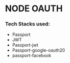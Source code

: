# NODE OAUTH

### Tech Stacks used:

- Passport
- JWT
- Passport-jwt
- Passport-google-oauth20
- passport-facebook
